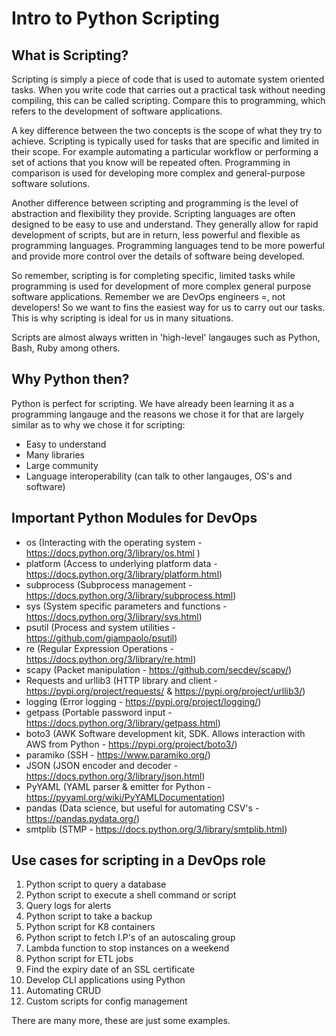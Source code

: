 # Intro to Python Scripting

## What is Scripting?

Scripting is simply a piece of code that is used to automate system oriented tasks. When you write code that carries out a practical task without needing compiling, this can be called scripting. Compare this to programming, which refers to the development of software applications.

A key difference between the two concepts is the scope of what they try to achieve. Scripting is typically used for tasks that are specific and limited in their scope. For example automating a particular workflow or performing a set of actions that you know  will be repeated often. Programming in comparison is used for developing more complex and general-purpose software solutions.

Another difference between scripting and programming is the level of abstraction and flexibility they provide. Scripting languages are often designed to be easy to use and understand. They generally allow for rapid development of scripts, but are in return, less powerful and flexible as programming languages. Programming languages tend to be more powerful and provide more control over the details of software being developed.

So remember, scripting is for completing specific, limited tasks while programming is used for development of more complex general purpose software applications. Remember we are DevOps engineers =, not developers! So we want to fins the easiest way for us to carry out our tasks. This is why scripting is ideal for us in many situations.

Scripts are almost always written in 'high-level' langauges such as Python, Bash, Ruby among others.

## Why Python then?

Python is perfect for scripting. We have already been learning it as a programming langauge and the reasons we chose it for that are largely similar as to why we chose it for scripting:

- Easy to understand
- Many libraries
- Large community
- Language interoperability (can talk to other langauges, OS's and software)

## Important Python Modules for DevOps

* os (Interacting with the operating system - https://docs.python.org/3/library/os.html )
* platform (Access to underlying platform data - https://docs.python.org/3/library/platform.html)
* subprocess (Subprocess management - https://docs.python.org/3/library/subprocess.html)
* sys (System specific parameters and functions - https://docs.python.org/3/library/sys.html) 
* psutil (Process and system utilities - https://github.com/giampaolo/psutil)
* re (Regular Expression Operations - https://docs.python.org/3/library/re.html)
* scapy (Packet manipulation - https://github.com/secdev/scapy/)
* Requests and urllib3 (HTTP library and client - https://pypi.org/project/requests/ & https://pypi.org/project/urllib3/)
* logging (Error logging - https://pypi.org/project/logging/)
* getpass (Portable password input - https://docs.python.org/3/library/getpass.html)
* boto3 (AWK Software development kit, SDK. Allows interaction with AWS from Python - https://pypi.org/project/boto3/)
* paramiko (SSH - https://www.paramiko.org/)
* JSON (JSON encoder and decoder - https://docs.python.org/3/library/json.html)
* PyYAML (YAML parser & emitter for Python - https://pyyaml.org/wiki/PyYAMLDocumentation)
* pandas (Data science, but useful for automating CSV's - https://pandas.pydata.org/)
* smtplib (STMP - https://docs.python.org/3/library/smtplib.html)

## Use cases for scripting in a DevOps role

1. Python script to query a database
2. Python script to execute a shell command or script
3. Query logs for alerts
4. Python script to take a backup
5. Python script for K8 containers
6. Python script to fetch I.P's of an autoscaling group
7. Lambda function to stop instances on a weekend
8. Python script for ETL jobs
9. Find the expiry date of an SSL certificate
10. Develop CLI applications using Python
11. Automating CRUD
12. Custom scripts for config management

There are many more, these are just some examples.
